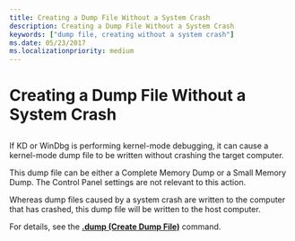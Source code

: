 ```yaml
---
title: Creating a Dump File Without a System Crash
description: Creating a Dump File Without a System Crash
keywords: ["dump file, creating without a system crash"]
ms.date: 05/23/2017
ms.localizationpriority: medium
---
```


# Creating a Dump File Without a System Crash


## <span id="ddk_creating_a_dump_file_without_a_system_crash_dbg"></span><span id="DDK_CREATING_A_DUMP_FILE_WITHOUT_A_SYSTEM_CRASH_DBG"></span>


If KD or WinDbg is performing kernel-mode debugging, it can cause a kernel-mode dump file to be written without crashing the target computer.

This dump file can be either a Complete Memory Dump or a Small Memory Dump. The Control Panel settings are not relevant to this action.

Whereas dump files caused by a system crash are written to the computer that has crashed, this dump file will be written to the host computer.

For details, see the [**.dump (Create Dump File)**](-dump--create-dump-file-.md) command.

 

 





